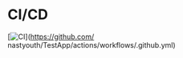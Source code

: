 # CI/CD

[![CI](https://github.com/nastyouth/TestApp/actions/workflows/.github.yml/badge.svg)](https://github.com/
nastyouth/TestApp/actions/workflows/.github.yml)


